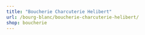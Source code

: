 ```yaml
---
title: "Boucherie Charcuterie Helibert"
url: /bourg-blanc/boucherie-charcuterie-helibert/
shop: boucherie
---
```

